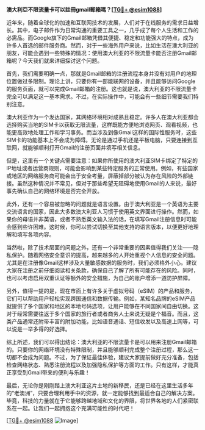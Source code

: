 **澳大利亞不限流量卡可以註冊gmail郵箱嗎？[[TG💪+ @esim1088](https://t.me/s/esim1088)]**

近年来，随着全球化的加速和互联网技术的发展，人们对于在线服务的需求日益增长。其中，电子邮件作为日常沟通的重要工具之一，几乎成了每个人生活和工作的必需品。而Google旗下的Gmail邮箱凭借其便捷、稳定和功能强大的特点，成为许多人首选的邮件服务商。然而，对于一些海外用户来说，比如生活在澳大利亚的朋友，可能会遇到一些特殊的情况：使用澳大利亚的不限流量卡能否注册Gmail邮箱呢？今天我们就来详细探讨这个问题。

首先，我们需要明确一点，那就是Gmail邮箱的注册流程本身并没有对用户的地理位置做过多限制。理论上讲，只要你有一部能联网的设备，并且能够访问Google的服务页面，就可以完成Gmail邮箱的注册。这也就是说，澳大利亚的不限流量卡完全可以满足这一基本需求。不过，在实际操作中，可能会有一些细节需要我们特别注意。

澳大利亚作为一个发达国家，其网络环境相对成熟且稳定。许多人在澳大利亚都会选择购买当地的SIM卡以获取无限流量，这样既能方便地浏览网页、观看视频，也能更高效地处理工作和学习事务。而当涉及到像Gmail这样的国际性服务时，这些SIM卡的功能基本上不会成为障碍。无论是通过手机还是平板电脑，只要连接到互联网，就能够顺利打开Gmail的注册页面并填写相关信息。

但是，这里有一个关键点需要注意：如果你所使用的澳大利亚SIM卡绑定了特定的IP地址或者运营商规则，可能会影响到某些特定服务的正常使用。例如，有些国家或地区的网络服务商可能会出于安全考量，屏蔽掉部分被认为存在风险的外部链接。虽然这种情况并不常见，但对于那些希望无阻碍地使用Gmail的人来说，最好事先确认自己的网络环境是否完全开放。

此外，还有一个容易被忽略的问题就是语言设置。由于澳大利亚是一个英语为主要交流语言的国家，因此大多数澳大利亚人习惯于使用英文界面进行操作。然而，如果你的母语并非英语，或者不熟悉英文输入法的话，在填写Gmail注册信息时可能会感到些许困难。这时候，你可以尝试切换至其他支持的语言版本，以便更好地理解和填写各项内容。

当然啦，除了技术层面的问题之外，还有一个非常重要的因素值得我们关注——隐私保护。随着网络安全意识的提高，越来越多的人开始重视个人信息的安全问题。尤其是在注册像Gmail这样涉及大量敏感数据的服务时，我们必须格外小心。建议大家在注册之前仔细阅读相关条款，确保自己了解了所有可能存在的风险。同时，也可以考虑启用双重认证等额外的安全措施，为自己的账户增添一道防护屏障。

另外，值得一提的是，现在市面上有许多关于虚拟号码（eSIM）的产品和服务，它们可以帮助用户轻松实现跨国通信和数据传输。例如，某知名品牌的eSIM产品就提供了多个国家和地区的本地号码选项，让用户能够在不同国家间自由切换。这对于经常需要往返于多个国家的旅行者或者商务人士来说无疑是个福音。而且，这类产品通常还附带丰富的附加功能，比如语音通话、短信收发以及高速上网等，可以说是一举多得的好选择。

综上所述，我们可以得出结论：澳大利亚的不限流量卡是可以用来注册Gmail邮箱的。只要你的网络环境没有特殊限制，并且能够顺利完成整个注册过程，那么这一切都不会成为问题。不过，为了保证最佳体验，建议大家提前做好充分准备，包括检查网络状态、熟悉注册流程以及加强隐私保护等方面的工作。只有这样，才能真正享受到Gmail带来的便利与乐趣！

最后，无论你是刚刚踏上澳大利亚这片土地的新移民，还是已经在这里生活多年的“老澳洲”，只要合理利用手中的资源，就一定能够找到最适合自己的解决方案。毕竟，科技的力量就在于它能够跨越地域和文化的界限，将世界各地的人们紧密联系在一起。让我们一起拥抱这个充满可能性的时代吧！

[[TG💪+ @esim1088](https://t.me/s/esim1088) ![Image](https://i.postimg.cc/4NQfJmqS/Snipaste-2025-05-13-00-14-12.png)]